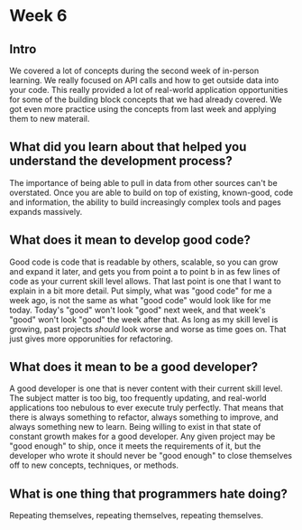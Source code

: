 # Week 6

## Intro
We covered a lot of concepts during the second week of in-person learning.  We really focused on API calls and how to get outside data into your code.  This really provided a lot of real-world application opportunities for some of the building block concepts that we had already covered.  We got even more practice using the concepts from last week and applying them to new materail.  

## What did you learn about that helped you understand the development process?

The importance of being able to pull in data from other sources can't be overstated.  Once you are able to build on top of existing, known-good, code and information, the ability to build increasingly complex tools and pages expands massively.  

## What does it mean to develop good code?

Good code is code that is readable by others, scalable, so you can grow and expand it later, and gets you from point a to point b in as few lines of code as your current skill level allows.  That last point is one that I want to explain in a bit more detail.  Put simply, what was "good code" for me a week ago, is not the same as what "good code" would look like for me today.  Today's "good" won't look "good" next week, and that week's "good" won't look "good" the week after that.  As long as my skill level is growing, past projects *should* look worse and worse as time goes on. That just gives more opporunities for refactoring.

## What does it mean to be a good developer?

A good developer is one that is never content with their current skill level.  The subject matter is too big, too frequently updating, and real-world applications too nebulous to ever execute truly perfectly.  That means that there is always something to refactor, always something to improve, and always something new to learn.  Being willing to exist in that state of constant growth makes for a good developer.  Any given project may be "good enough" to ship, once it meets the requirements of it, but the developer who wrote it should never be "good enough" to close themselves off to new concepts, techniques, or methods.

## What is one thing that programmers hate doing?

Repeating themselves, repeating themselves, repeating themselves.